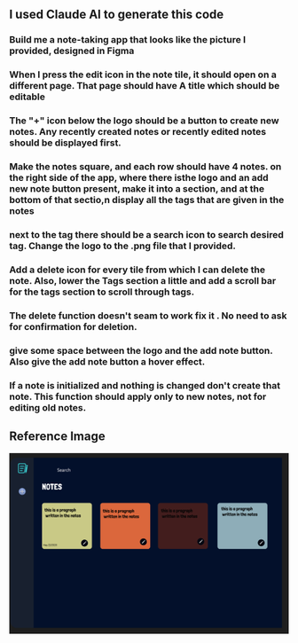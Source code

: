 ## I used Claude AI to generate this code
### Build me a note-taking app that looks like the picture I provided, designed in Figma
### When I press the edit icon in the note tile, it should open on a different page. That page should have A title which should be editable
### The "+" icon below the logo should be a button to create new notes. Any recently created notes or recently edited notes should be displayed first.
### Make the notes square, and each row should have 4 notes. on the right side of the app, where there isthe logo and an add new note button present, make it into a section, and at the bottom of that sectio,n display all the tags that are given in the notes
### next to the tag there should be a search icon to search desired tag. Change the logo to the .png file that I provided.
### Add a delete icon for every tile from which I can delete the note. Also, lower the Tags section a little and add a scroll bar for the tags section to scroll through tags.
### The delete function doesn't seam to work fix it . No need to ask for confirmation for deletion.
### give some space between the logo and the add note button. Also give the add note button a hover effect.
### If a note is initialized and nothing is changed don't create that note. This function should apply only to new notes, not for editing old notes.

## Reference Image
  ![Alt text](ref.png)
